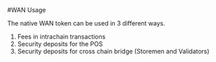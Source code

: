 #WAN Usage 

The native WAN token can be used in 3 different ways. 

1. Fees in intrachain transactions 
2. Security deposits for the POS 
3. Security deposits for cross chain bridge (Storemen and Validators) 

